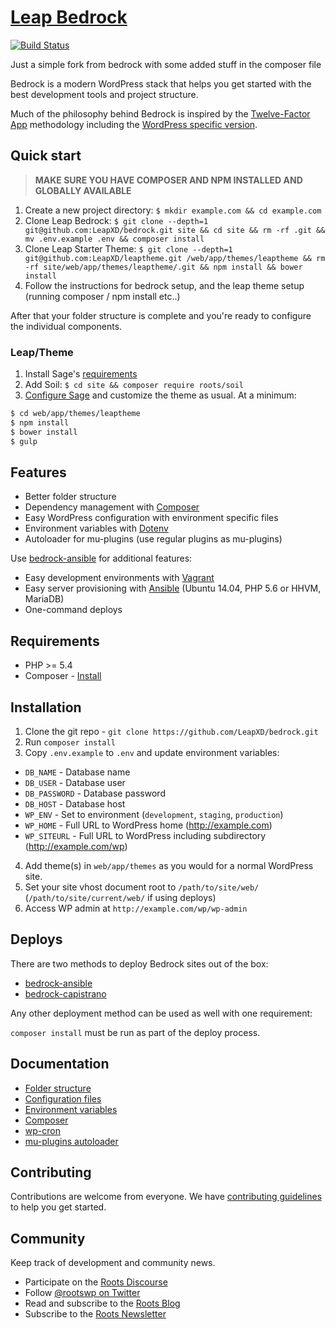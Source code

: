 # [Leap Bedrock](https://roots.io/bedrock/)
[![Build Status](https://travis-ci.org/LeapXD/bedrock.svg)](https://travis-ci.org/LeapXD/bedrock)

Just a simple fork from bedrock with some added stuff in the composer file 

Bedrock is a modern WordPress stack that helps you get started with the best development tools and project structure.

Much of the philosophy behind Bedrock is inspired by the [Twelve-Factor App](http://12factor.net/) methodology including the [WordPress specific version](https://roots.io/twelve-factor-wordpress/).
## Quick start

>**MAKE SURE YOU HAVE COMPOSER AND NPM INSTALLED AND GLOBALLY AVAILABLE**

1. Create a new project directory: `$ mkdir example.com && cd example.com`
2. Clone Leap Bedrock: `$ git clone --depth=1 git@github.com:LeapXD/bedrock.git site && cd site && rm -rf .git && mv .env.example .env && composer install`
3. Clone Leap Starter Theme: `$ git clone --depth=1 git@github.com:LeapXD/leaptheme.git /web/app/themes/leaptheme && rm -rf site/web/app/themes/leaptheme/.git && npm install && bower install`
4. Follow the instructions for bedrock setup, and the leap theme setup (running composer / npm install etc..)


After that your folder structure is complete and you're ready to configure the individual components.


### Leap/Theme

1. Install Sage's [requirements](https://github.com/roots/sage#requirements)
2. Add Soil: `$ cd site && composer require roots/soil`
3. [Configure Sage](https://github.com/roots/sage#theme-development) and customize the theme as usual. At a minimum:

```bash
$ cd web/app/themes/leaptheme
$ npm install
$ bower install
$ gulp
```
## Features

* Better folder structure
* Dependency management with [Composer](http://getcomposer.org)
* Easy WordPress configuration with environment specific files
* Environment variables with [Dotenv](https://github.com/vlucas/phpdotenv)
* Autoloader for mu-plugins (use regular plugins as mu-plugins)

Use [bedrock-ansible](https://github.com/roots/bedrock-ansible) for additional features:

* Easy development environments with [Vagrant](http://www.vagrantup.com/)
* Easy server provisioning with [Ansible](http://www.ansible.com/) (Ubuntu 14.04, PHP 5.6 or HHVM, MariaDB)
* One-command deploys

## Requirements

* PHP >= 5.4
* Composer - [Install](https://getcomposer.org/doc/00-intro.md#installation-linux-unix-osx)

## Installation

1. Clone the git repo - `git clone https://github.com/LeapXD/bedrock.git`
2. Run `composer install`
3. Copy `.env.example` to `.env` and update environment variables:
  * `DB_NAME` - Database name
  * `DB_USER` - Database user
  * `DB_PASSWORD` - Database password
  * `DB_HOST` - Database host
  * `WP_ENV` - Set to environment (`development`, `staging`, `production`)
  * `WP_HOME` - Full URL to WordPress home (http://example.com)
  * `WP_SITEURL` - Full URL to WordPress including subdirectory (http://example.com/wp)
4. Add theme(s) in `web/app/themes` as you would for a normal WordPress site.
4. Set your site vhost document root to `/path/to/site/web/` (`/path/to/site/current/web/` if using deploys)
5. Access WP admin at `http://example.com/wp/wp-admin`

## Deploys

There are two methods to deploy Bedrock sites out of the box:

* [bedrock-ansible](https://github.com/roots/bedrock-ansible)
* [bedrock-capistrano](https://github.com/roots/bedrock-capistrano)

Any other deployment method can be used as well with one requirement:

`composer install` must be run as part of the deploy process.

## Documentation

* [Folder structure](https://github.com/roots/bedrock/wiki/Folder-structure)
* [Configuration files](https://github.com/roots/bedrock/wiki/Configuration-files)
* [Environment variables](https://github.com/roots/bedrock/wiki/Environment-variables)
* [Composer](https://github.com/roots/bedrock/wiki/Composer)
* [wp-cron](https://github.com/roots/bedrock/wiki/wp-cron)
* [mu-plugins autoloader](https://github.com/roots/bedrock/wiki/mu-plugins-autoloader)

## Contributing

Contributions are welcome from everyone. We have [contributing guidelines](CONTRIBUTING.md) to help you get started.

## Community

Keep track of development and community news.

* Participate on the [Roots Discourse](https://discourse.roots.io/)
* Follow [@rootswp on Twitter](https://twitter.com/rootswp)
* Read and subscribe to the [Roots Blog](https://roots.io/blog/)
* Subscribe to the [Roots Newsletter](https://roots.io/subscribe/)
